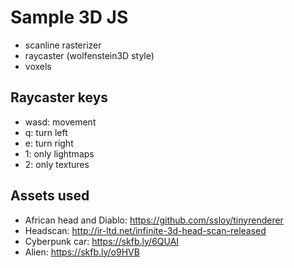 # Sample 3D JS

* scanline rasterizer
* raycaster (wolfenstein3D style)
* voxels

## Raycaster keys

* wasd: movement
* q: turn left
* e: turn right
* 1: only lightmaps
* 2: only textures

## Assets used

* African head and Diablo: https://github.com/ssloy/tinyrenderer
* Headscan: http://ir-ltd.net/infinite-3d-head-scan-released
* Cyberpunk car: https://skfb.ly/6QUAI
* Alien: https://skfb.ly/o9HVB